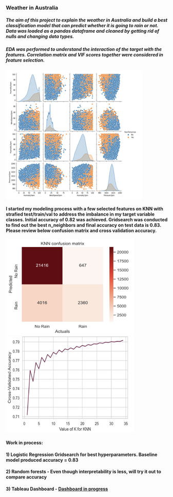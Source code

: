 ### Weather in Australia

##### The aim of this project to explain the weather in Australia and build a best classification model that can predict whether it is going to rain or not. Data was loaded as a pandas dataframe and cleaned by getting rid of nulls and changing data types. 
##### EDA was performed to understand the interaction of the target with the features. Correlation matrix and VIF scores together were considered in feature selection.
<img src="Pairplot.png" alt="Pairplot" width="425" height = "400"/>  



#### I started my modeling process with a few selected features on KNN with strafied test/train/val to address the imbalance in my target variable classes. Initial accuracy of 0.82 was achieved. Gridsearch was conducted to find out the best n_neighbors and final accuracy on test data is 0.83. Please review below confusion matrix and cross validation accuracy.

<img src="KNN Confusion Matrix.png" alt="Confusion_Matrix" width="400" height = "300"/>     <img src="Best K.png" alt="Best K" width="400" height = "300"/> 

#### Work in process:
#### 1) Logistic Regression Gridsearch for best hyperparameters. Baseline model produced accuracy = 0.83
#### 2) Random forests - Even though interpretability is less, will try it out to compare accuracy
#### 3) Tableau Dashboard - [Dashboard in progress](https://public.tableau.com/views/MetisClassification/Sheet2?:language=en-US&:display_count=n&:origin=viz_share_link)
